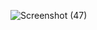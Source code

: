 ![Screenshot (47)](https://github.com/Janani1727/man-css/assets/109611448/3b6d99f8-c819-4a69-b109-a9b87250e3d5)
